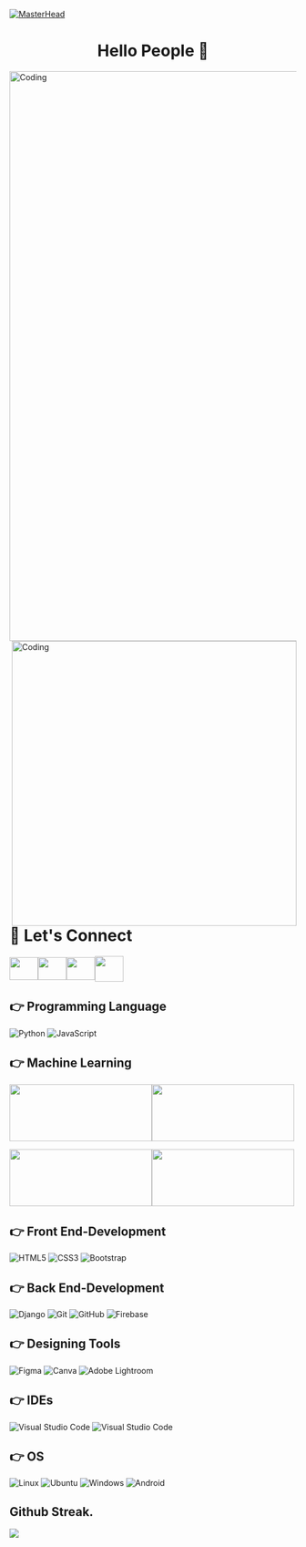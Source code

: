 [![MasterHead](https://blogger.googleusercontent.com/img/b/R29vZ2xl/AVvXsEi1Fpreh7XEClQ1tu6p1wXonqNWQnM7ubzkyDNXRF81F1kloQu0_eC_5PrziaEAnrOX3ZwzbKaMfsyAk-fnISlymSr_qjZh7NK-vnxszpQdDE3Qzog_JT6FyT9dVLOXnB2rYl8xP8Q0GMWeTl268vbeYWOGxrdOdb_0yMFFZEjE1Tw-X18K4XC63VoK/s16000/Let's%20grow%20togathetr%20(1100%20%C3%97%20250%20px)%20(1000%20%C3%97%20250%20px)%20(1200%20%C3%97%20250%20px)%20(1000%20%C3%97%20250%20px).png)](https://rishavchanda.io)
<h1 align="center">Hello People 👋</h1>
<img align="center" alt="Coding" width="1000" src="https://raw.githubusercontent.com/MuhammadShakir-dev/MuhammadShakir-dev/main/borderseperator.gif">

<img align="right" alt="Coding" width="500" src="https://i.pinimg.com/originals/ef/16/e4/ef16e4e68b0d3cb81e6bb8a8c3258d7e.gif">

# 🤝 Let's Connect

<p align="left">
<a href="https://twitter.com/malikbdullah90" target="blank"><img align="center" src="https://raw.githubusercontent.com/rahuldkjain/github-profile-readme-generator/master/src/images/icons/Social/twitter.svg" alt="" height="40" width="50" /></a><a href="https://www.linkedin.com/in/abdullah-farooq-ml-engineer" target="blank"><img align="center" src="https://raw.githubusercontent.com/rahuldkjain/github-profile-readme-generator/master/src/images/icons/Social/linked-in-alt.svg" alt="" height="40" width="50" /></a><a href="https://instagram.com/abdullahfarooq488?igshid=ZDdkNTZiNTM=" target="blank"><img align="center" src="https://raw.githubusercontent.com/rahuldkjain/github-profile-readme-generator/master/src/images/icons/Social/instagram.svg" alt="" height="40" width="50" /></a><a href="https://web.facebook.com/profile.php?id=100008300294222&_rdc=1&_rdr" target="blank"><img align="center" src="https://raw.githubusercontent.com/rahuldkjain/github-profile-readme-generator/master/src/images/icons/Social/facebook.svg" alt="" height="45" width="50" /></a></p>


## 👉 Programming Language
![Python](https://img.shields.io/badge/python-%23323330.svg?style=for-the-badge&logo=python&logoColor=#5DADE2)
![JavaScript](https://img.shields.io/badge/javascript-%23323330.svg?style=for-the-badge&logo=javascript&logoColor=%23F7DF1E)

## 👉 Machine Learning
<img align="center" src="https://upload.wikimedia.org/wikipedia/commons/thumb/a/ab/TensorFlow_logo.svg/1200px-TensorFlow_logo.svg.png" alt="" height="100" width="250" /><img align="center" src="https://upload.wikimedia.org/wikipedia/commons/thumb/3/31/NumPy_logo_2020.svg/2560px-NumPy_logo_2020.svg.png" alt="" height="100" width="250" />

<img align="center" src="https://upload.wikimedia.org/wikipedia/commons/thumb/e/ed/Pandas_logo.svg/2560px-Pandas_logo.svg.png" alt="" height="100" width="250" /><img align="center" src="https://keras.io/img/logo.png" alt="" height="100" width="250" />


## 👉 Front End-Development
![HTML5](https://img.shields.io/badge/html5-%23E34F26.svg?style=for-the-badge&logo=html5&logoColor=white)
![CSS3](https://img.shields.io/badge/css3-%231572B6.svg?style=for-the-badge&logo=css3&logoColor=white)
![Bootstrap](https://img.shields.io/badge/bootstrap-%23563D7C.svg?style=for-the-badge&logo=bootstrap&logoColor=white)

## 👉 Back End-Development
![Django](https://img.shields.io/badge/django-%23121011.svg?style=for-the-badge&logo=django&logoColor=green)
![Git](https://img.shields.io/badge/git-%23F05033.svg?style=for-the-badge&logo=git&logoColor=white)
![GitHub](https://img.shields.io/badge/github-%23121011.svg?style=for-the-badge&logo=github&logoColor=white)
![Firebase](https://img.shields.io/badge/Firebase-FCC624?style=for-the-badge&logo=firebase&logoColor=white)

## 👉 Designing Tools
![Figma](https://img.shields.io/badge/figma-%23F24E1E.svg?style=for-the-badge&logo=figma&logoColor=white)
![Canva](https://img.shields.io/badge/Canva-%2300C4CC.svg?style=for-the-badge&logo=Canva&logoColor=white)
![Adobe Lightroom](https://img.shields.io/badge/Adobe%20Lightroom-31A8FF.svg?style=for-the-badge&logo=Adobe%20Lightroom&logoColor=white)

## 👉 IDEs
![Visual Studio Code](https://img.shields.io/badge/jupyter-23F24E1E.svg?style=for-the-badge&logo=jupyter&logoColor=white)
![Visual Studio Code](https://img.shields.io/badge/Visual%20Studio%20Code-0078d7.svg?style=for-the-badge&logo=visual-studio-code&logoColor=white)

## 👉 OS
![Linux](https://img.shields.io/badge/Linux-FCC624?style=for-the-badge&logo=linux&logoColor=black)
![Ubuntu](https://img.shields.io/badge/Ubuntu-E95420?style=for-the-badge&logo=ubuntu&logoColor=white)
![Windows](https://img.shields.io/badge/Windows-0078D6?style=for-the-badge&logo=windows&logoColor=white)
![Android](https://img.shields.io/badge/Android-3DDC84?style=for-the-badge&logo=android&logoColor=white)


<h2>Github Streak.</h2>
<a href="http://www.github.com/mharis-dev"><img src="https://github-readme-streak-stats.herokuapp.com/?user=mharis-dev&stroke=ffffff&background=1c1917&ring=0891b2&fire=0891b2&currStreakNum=ffffff&currStreakLabel=0891b2&sideNums=ffffff&sideLabels=ffffff&dates=ffffff&hide_border=true" /></a>

